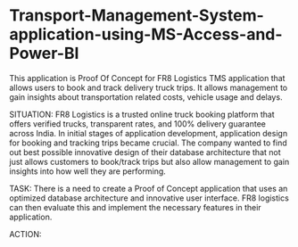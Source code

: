 # Transport-Management-System-application-using-MS-Access-and-Power-BI
This application is Proof Of Concept for FR8 Logistics TMS application that allows users to book and track delivery truck trips. It allows management to gain insights about transportation related costs, vehicle usage and delays.

SITUATION:
FR8 Logistics is a trusted online truck booking platform that offers verified trucks, transparent rates, and 100% delivery guarantee across India. In initial stages of application development, application design for booking and tracking trips became crucial. The company wanted to find out best possible innovative design of their database architecture that not just allows customers to book/track trips but also allow management to gain insights into how well they are performing. 

TASK:
There is a need to create a Proof of Concept application that uses an optimized database architecture and innovative user interface. FR8 logistics can then evaluate this and implement the necessary features in their application. 

ACTION:
